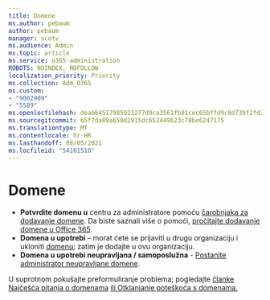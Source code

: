 ```yaml
---
title: Domene
ms.author: pebaum
author: pebaum
manager: scotv
ms.audience: Admin
ms.topic: article
ms.service: o365-administration
ROBOTS: NOINDEX, NOFOLLOW
localization_priority: Priority
ms.collection: Adm_O365
ms.custom:
- "9002909"
- "5589"
ms.openlocfilehash: deab64517985921277d9ca3561fb81cec65bffd9c8d739f2fd2f891f1b35b381
ms.sourcegitcommit: b5f7da89a650d2915dc652449623c78be6247175
ms.translationtype: MT
ms.contentlocale: hr-HR
ms.lasthandoff: 08/05/2021
ms.locfileid: "54101510"
---
```

# <a name="domains"></a>Domene

- **Potvrdite domenu u** centru za administratore pomoću [čarobnjaka za dodavanje domene](https://admin.microsoft.com/Adminportal#/Domains/Wizard). Da biste saznali više o pomoći, [pročitajte dodavanje domene u Office 365](https://docs.microsoft.com/microsoft-365/admin/setup/add-domain?view=o365-worldwide).
- **Domena u upotrebi** – morat ćete se prijaviti u drugu organizaciju i ukloniti [domenu](https://docs.microsoft.com/microsoft-365/admin/get-help-with-domains/remove-a-domain?view=o365-worldwide); zatim je dodajte u ovu organizaciju.
- **Domena u upotrebi neupravljana / samoposlužna**  -  [Postanite administrator neupravljane domene](https://docs.microsoft.com/azure/active-directory/users-groups-roles/domains-admin-takeover).

U suprotnom pokušajte preformuliranje problema; pogledajte [članke Najčešća pitanja o domenama](https://docs.microsoft.com/microsoft-365/admin/setup/domains-faq?view=o365-worldwide) [ili Otklanjanje poteškoća s domenama.](https://docs.microsoft.com/microsoft-365/admin/get-help-with-domains/find-and-fix-issues?view=o365-worldwide)
